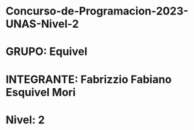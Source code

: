 # Concurso-de-Programacion-2023-UNAS-Nivel-2
# GRUPO: Equivel
# INTEGRANTE: Fabrizzio Fabiano Esquivel Mori
# Nivel: 2
